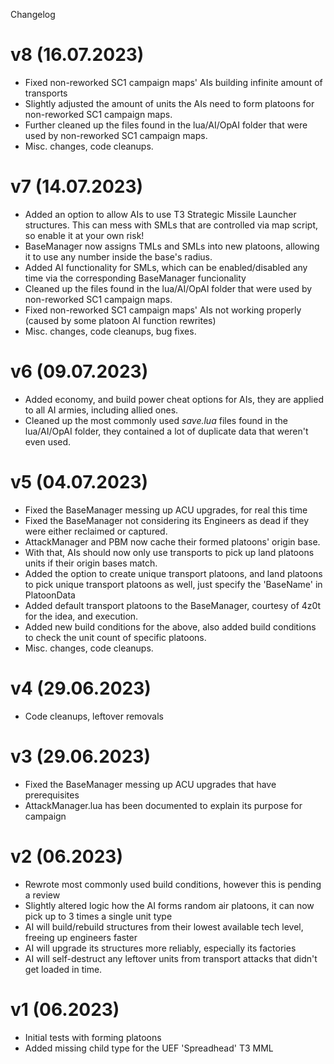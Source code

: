 Changelog

# v8 (16.07.2023)
- Fixed non-reworked SC1 campaign maps' AIs building infinite amount of transports
- Slightly adjusted the amount of units the AIs need to form platoons for non-reworked SC1 campaign maps.
- Further cleaned up the files found in the lua/AI/OpAI folder that were used by non-reworked SC1 campaign maps.
- Misc. changes, code cleanups.

# v7 (14.07.2023)
- Added an option to allow AIs to use T3 Strategic Missile Launcher structures. This can mess with SMLs that are controlled via map script, so enable it at your own risk!
- BaseManager now assigns TMLs and SMLs into new platoons, allowing it to use any number inside the base's radius.
- Added AI functionality for SMLs, which can be enabled/disabled any time via the corresponding BaseManager funcionality
- Cleaned up the files found in the lua/AI/OpAI folder that were used by non-reworked SC1 campaign maps.
- Fixed non-reworked SC1 campaign maps' AIs not working properly (caused by some platoon AI function rewrites)
- Misc. changes, code cleanups, bug fixes.

# v6 (09.07.2023)
- Added economy, and build power cheat options for AIs, they are applied to all AI armies, including allied ones.
- Cleaned up the most commonly used *save.lua* files found in the lua/AI/OpAI folder, they contained a lot of duplicate data that weren't even used.

# v5 (04.07.2023)
- Fixed the BaseManager messing up ACU upgrades, for real this time
- Fixed the BaseManager not considering its Engineers as dead if they were either reclaimed or captured.
- AttackManager and PBM now cache their formed platoons' origin base.
- With that, AIs should now only use transports to pick up land platoons units if their origin bases match.
- Added the option to create unique transport platoons, and land platoons to pick unique transport platoons as well, just specify the 'BaseName' in PlatoonData
- Added default transport platoons to the BaseManager, courtesy of 4z0t for the idea, and execution.
- Added new build conditions for the above, also added build conditions to check the unit count of specific platoons.
- Misc. changes, code cleanups.

# v4 (29.06.2023)
- Code cleanups, leftover removals

# v3 (29.06.2023)
- Fixed the BaseManager messing up ACU upgrades that have prerequisites
- AttackManager.lua has been documented  to explain its purpose for campaign

# v2 (06.2023)
- Rewrote most commonly used build conditions, however this is pending a review
- Slightly altered logic how the AI forms random air platoons, it can now pick up to 3 times a single unit type
- AI will build/rebuild structures from their lowest available tech level, freeing up engineers faster
- AI will upgrade its structures more reliably, especially its factories
- AI will self-destruct any leftover units from transport attacks that didn't get loaded in time.

# v1 (06.2023)
- Initial tests with forming platoons
- Added missing child type for the UEF 'Spreadhead' T3 MML

